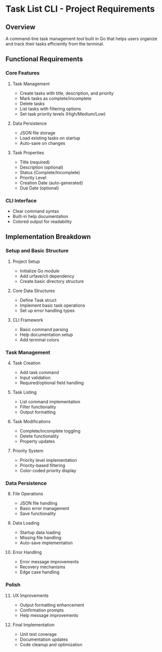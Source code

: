 # Task List CLI - Project Requirements

## Overview
A command-line task management tool built in Go that helps users organize and track their tasks efficiently from the terminal.

## Functional Requirements

### Core Features
1. Task Management
   - Create tasks with title, description, and priority
   - Mark tasks as complete/incomplete
   - Delete tasks
   - List tasks with filtering options
   - Set task priority levels (High/Medium/Low)

2. Data Persistence
   - JSON file storage
   - Load existing tasks on startup
   - Auto-save on changes

3. Task Properties
   - Title (required)
   - Description (optional)
   - Status (Complete/Incomplete)
   - Priority Level
   - Creation Date (auto-generated)
   - Due Date (optional)

### CLI Interface
- Clear command syntax
- Built-in help documentation
- Colored output for readability

## Implementation Breakdown

### Setup and Basic Structure
1. Project Setup
   - Initialize Go module
   - Add urfave/cli dependency
   - Create basic directory structure

2. Core Data Structures
   - Define Task struct
   - Implement basic task operations
   - Set up error handling types

3. CLI Framework
   - Basic command parsing
   - Help documentation setup
   - Add terminal colors

### Task Management
4. Task Creation
   - Add task command
   - Input validation
   - Required/optional field handling

5. Task Listing
   - List command implementation
   - Filter functionality
   - Output formatting

6. Task Modifications
   - Complete/incomplete toggling
   - Delete functionality
   - Property updates

7. Priority System
   - Priority level implementation
   - Priority-based filtering
   - Color-coded priority display

### Data Persistence
8. File Operations
   - JSON file handling
   - Basic error management
   - Save functionality

9. Data Loading
   - Startup data loading
   - Missing file handling
   - Auto-save implementation

10. Error Handling
    - Error message improvements
    - Recovery mechanisms
    - Edge case handling

### Polish
11. UX Improvements
    - Output formatting enhancement
    - Confirmation prompts
    - Help message improvements

12. Final Implementation
    - Unit test coverage
    - Documentation updates
    - Code cleanup and optimization
